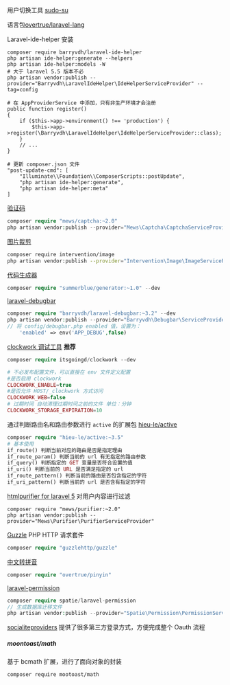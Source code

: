 用户切换工具 [sudo-su](https://github.com/viacreative/sudo-su)

语言包[overtrue/laravel-lang](https://github.com/overtrue/laravel-lang/)

Laravel-ide-helper 安装

```shell
composer require barryvdh/laravel-ide-helper
php artisan ide-helper:generate --helpers
php artisan ide-helper:models -W
# 大于 laravel 5.5 版本不必
php artisan vendor:publish --provider="Barryvdh\LaravelIdeHelper\IdeHelperServiceProvider" --tag=config

# 在 AppProviderService 中添加，只有非生产环境才会注册
public function register()
{
    if ($this->app->environment() !== 'production') {
        $this->app->register(\Barryvdh\LaravelIdeHelper\IdeHelperServiceProvider::class);
    }
    // ...
}

# 更新 composer.json 文件
"post-update-cmd": [
    "Illuminate\\Foundation\\ComposerScripts::postUpdate",
    "php artisan ide-helper:generate",
    "php artisan ide-helper:meta"
]
```

[验证码](https://github.com/mewebstudio/captcha)

```php
composer require "mews/captcha:~2.0"
php artisan vendor:publish --provider="Mews\Captcha\CaptchaServiceProvider"
```

[图片裁剪](http://image.intervention.io/)

```sh
composer require intervention/image
php artisan vendor:publish --provider="Intervention\Image\ImageServiceProviderLaravel5" // 获取配置文件信息
```

[代码生成器](https://github.com/summerblue/generator)

```php
composer require "summerblue/generator:~1.0" --dev
```

[laravel-debugbar](https://github.com/barryvdh/laravel-debugbar)

```php
composer require "barryvdh/laravel-debugbar:~3.2" --dev
php artisan vendor:publish --provider="Barryvdh\Debugbar\ServiceProvider"
// 将 config/debugbar.php enabled 值，设置为：
    'enabled' => env('APP_DEBUG',false)
```

[clockwork 调试工具](https://github.com/itsgoingd/clockwork) **推荐**

```php
composer require itsgoingd/clockwork --dev

# 不必发布配置文件，可以直接在 env 文件定义配置
#是否启用 clockwork
CLOCKWORK_ENABLE=true
#是否允许 HOST/_clockwork 方式访问
CLOCKWORK_WEB=false
# 过期时间 自动清理过期时间之前的文件 单位：分钟
CLOCKWORK_STORAGE_EXPIRATION=10
```

通过判断路由名和路由参数进行 `active` 的扩展包 [hieu-le/active](https://github.com/letrunghieu/active)

```php
composer require "hieu-le/active:~3.5"
# 基本使用
if_route() 判断当前对应的路由是否是指定理由
if_route_param() 判断当前的 url 有无指定的路由参数
if_query() 判断指定的 GET 变量是否符合设置的值
if_uri() 判断当前的 URL 是否满足指定的 url
if_route_pattern() 判断当前的路由是否包含指定的字符
if_uri_pattern() 判断当前的 url 是否含有指定的字符
```

[htmlpurifier for laravel 5](https://github.com/mewebstudio/Purifier) 对用户内容进行过滤

```shell
composer require "mews/purifier:~2.0"
php artisan vendor:publish --provider="Mews\Purifier\PurifierServiceProvider"
```

[Guzzle](https://github.com/guzzle/guzzle) PHP HTTP 请求套件

```php
composer require "guzzlehttp/guzzle"
```

[中文转拼音](https://github.com/overtrue/pinyin) 

```php
composer require "overtrue/pinyin"
```

[laravel-permission](https://github.com/spatie/laravel-permission)

```php
composer require spatie/laravel-permission
// 生成数据库迁移文件
php artisan vendor:publish --provider="Spatie\Permission\PermissionServiceProvider" --tag="migrations"
```

[socialiteproviders](https://socialiteproviders.netlify.com/providers/weixin.html) 提供了很多第三方登录方式，方便完成整个 Oauth 流程

##### moontoast/math

基于 bcmath 扩展，进行了面向对象的封装

```
composer require mootoast/math
```


